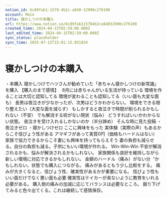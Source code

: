 ```yaml
---
notion_id: 6c89fab1-1578-4b2c-a840-32990c276100
account: Main
title: 寝かしつけの本購入
url: https://www.notion.so/6c89fab115784b2ca84032990c276100
created_time: 2024-04-15T02:59:00.000Z
last_edited_time: 2024-04-15T02:59:00.000Z
sync_status: placeholder
sync_time: 2025-07-12T15:01:15.031834
---
```

# 寝かしつけの本購入

・本購入
寝かしつけでハツさんが勧めていた「赤ちゃん寝かしつけの新常識」を購入
【購入のまで感情】　
8月には赤ちゃんがいる生活が待っている
環境を作ることは大切と認知してる
環境が変わることも認知してる（いい面も大変な面も）
長男は夜泣きが少なかったが、次男はどうかわからない。
環境をできる限り整えたい（大変な面を減らす）
もしかすると夜泣きで時間が削られるかもしれない（不安）
でも解消する術がない現状（悩み）
どうすればいいかわからない状態。
夜泣きを受け入れるしかないのか（半分諦め）
そんな時に見た投稿
・夜泣きゼロ
・寝かしつけゼロ
ここに興味をもった
実体験（実際の声）もあるからこそ信ぴょう性がある
アマギフがあって実質0円（価格もハードルはない）
家族で協力できるからこそ妻にも興味を持ってもらえそう
妻の負担も減らせる。自分の負担も減る。子供にもいい環境が作れる。
Win-Win-Win
不安が解消されるかも、悩みが解決されるかもしれない。
家族関係も良好を維持しながら新しい環境に対応できるかもしれない。
金額のハードル（痛み）がない分〝かもしれない〟状態でも購入につながる。
痛みがあるともう少し比較をする。
痛みが大きくなると、信ぴょう性、確実性があるかが重要になる。
信ぴょう性もいい面だけでなく悪い面も必要
確実性はテイカーが来ないように教育をいれる必要がある。
購入側の痛みの加減に応じてバランスは必要なところ。
掘り下げてみると色々出てくる。これは継続して感情保存。